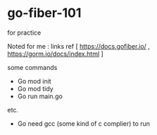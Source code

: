 # go-fiber-101
for practice

Noted for me :
links ref [
https://docs.gofiber.io/
,
https://gorm.io/docs/index.html
]

some commands
- Go mod init
- Go mod tidy
- Go run main.go

etc.
- Go need gcc (some kind of c complier) to run
